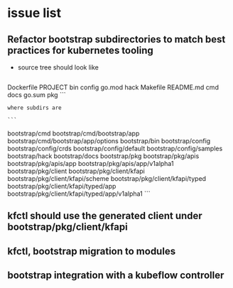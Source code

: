 # issue list


## Refactor bootstrap subdirectories to match best practices for kubernetes tooling

- source tree should look like

    ```
Dockerfile	PROJECT		bin		config		go.mod		hack
Makefile	README.md	cmd		docs		go.sum		pkg
    ```

    where subdirs are

    ```
bootstrap/cmd
bootstrap/cmd/bootstrap/app
bootstrap/cmd/bootstrap/app/options
bootstrap/bin
bootstrap/config
bootstrap/config/crds
bootstrap/config/default
bootstrap/config/samples
bootstrap/hack
bootstrap/docs
bootstrap/pkg
bootstrap/pkg/apis
bootstrap/pkg/apis/app
bootstrap/pkg/apis/app/v1alpha1
bootstrap/pkg/client
bootstrap/pkg/client/kfapi
bootstrap/pkg/client/kfapi/scheme
bootstrap/pkg/client/kfapi/typed
bootstrap/pkg/client/kfapi/typed/app
bootstrap/pkg/client/kfapi/typed/app/v1alpha1
    ```

## kfctl should use the generated client under bootstrap/pkg/client/kfapi

## kfctl, bootstrap migration to modules

## bootstrap integration with a kubeflow controller
